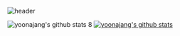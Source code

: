 ![header](https://capsule-render.vercel.app/api?type=cylinder&color=auto&height=180&Section=header&text=welcome&fontSize=80&animation=fadeIn&fontAlignY=50&desc=Yoona.J's%20GITHUB%20Profile&descSize=25&descAlign=60&descAlignY=70)

<!-- ## 🖇️TECH STACK🖇️
4
 <img src="https://img.shields.io/badge/Android-3DDC84?style=flat-square&logo=Android&logoColor=white"/>
5
 -->


![yoonajang's github stats](https://github-readme-stats.vercel.app/api?username=yoonajang&show_icons=true)
8
[![yoonajang's github stats](https://github-readme-stats.vercel.app/api/top-langs/?username=yoonajang&show_icons=true&hide_border=true&title_color=004386&icon_color=004386&layout=compact)](https://github.com/yoonajang)
